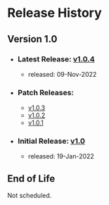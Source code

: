 # Release History

## Version 1.0
* ### Latest Release: [v1.0.4](https://github.com/openebs/mayastor/releases/tag/v1.0.4)
  * released: 09-Nov-2022
* ### Patch Releases:
  * [v1.0.3](https://github.com/openebs/mayastor/releases/tag/v1.0.3)
  * [v1.0.2](https://github.com/openebs/mayastor/releases/tag/v1.0.2)
  * [v1.0.1](https://github.com/openebs/mayastor/releases/tag/v1.0.1)
* ### Initial Release: [v1.0](https://github.com/openebs/mayastor/releases/tag/v1.0.0)
  * released: 19-Jan-2022

## End of Life
Not scheduled.
